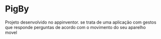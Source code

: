 # PigBy

Projeto desenvolvido no appinventor. se trata de uma aplicação com gestos que responde perguntas de acordo com o movimento do seu aparelho movel
